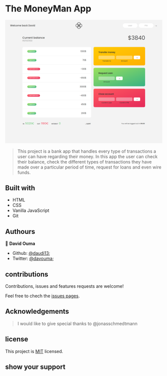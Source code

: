 
# The MoneyMan App

<img src ="./screencapture-127-0-0-1-5502-2022-01-22-07_25_08.png">

> This project is a bank app that handles every type of transactions a user can have regarding their money. In this app the user can check their balance, check the different types of transactions they have made over a particular period of time, request for loans and even wire funds. 

## Built with

- HTML
- CSS
- Vanilla JavaScript
- Git

## Authours 

👤 **David Ouma**

- Github: [@daudi13](https://github.com/daudi13);
- Twitter: [@davouma](https://twitter.com/davouma13);

## contributions

Contributions, issues and features requests are welcome!

Feel free to chech the [issues pages](../../issues/).


## Acknowledgements

> I would like to give special thanks to @jonasschmedtmann

## license 

This project is [MIT](./MIT.md) licensed.

## show your support 


